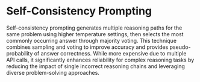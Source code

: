 # Self-Consistency Prompting

Self-consistency prompting generates multiple reasoning paths for the same problem using higher temperature settings, then selects the most commonly occurring answer through majority voting. This technique combines sampling and voting to improve accuracy and provides pseudo-probability of answer correctness. While more expensive due to multiple API calls, it significantly enhances reliability for complex reasoning tasks by reducing the impact of single incorrect reasoning chains and leveraging diverse problem-solving approaches.